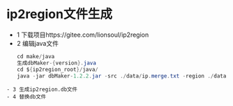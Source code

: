 # ip2region文件生成
- 1 下载项目https://gitee.com/lionsoul/ip2region
- 2 编辑java文件
  ```java
  cd make/java
  生成dbMaker-{version}.java
  cd ${ip2region_root}/java/
  java -jar dbMaker-1.2.2.jar -src ./data/ip.merge.txt -region ./data/global_region.csv
```
- 3 生成ip2region.db文件
- 4 替换db文件